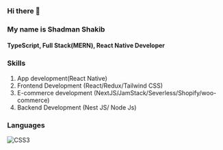 ### Hi there 👋
### My name is Shadman Shakib
#### TypeScript, Full Stack(MERN), React Native Developer

### Skills
1. App development(React Native)
2. Frontend Development (React/Redux/Tailwind CSS)
3. E-commerce development (NextJS/JamStack/Severless/Shopify/woo-commerce)
4. Backend Development (Nest JS/ Node Js)

### Languages
![CSS3](https://img.shields.io/badge/css3-%231572B6.svg?style=for-the-badge&logo=css3&logoColor=white)
